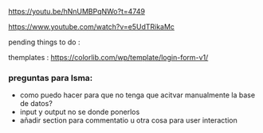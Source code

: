 https://youtu.be/hNnUMBPqNWo?t=4749

https://www.youtube.com/watch?v=e5UdTRikaMc



pending things to do :





themplates :
https://colorlib.com/wp/template/login-form-v1/


### preguntas para Isma:
- como puedo hacer para que no tenga que acitvar manualmente la base de datos?
- input y output no se donde ponerlos
- añadir section para commentatio u otra cosa para user interaction 






